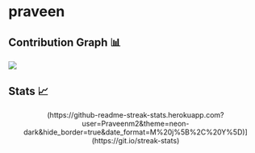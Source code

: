 # praveen

## Contribution Graph 📊
<img
     src="https://activity-graph.herokuapp.com/graph?username=praveenm2&theme=chartreuse-dark"
/>
## Stats 📈
<p align="center">
(https://github-readme-streak-stats.herokuapp.com?user=Praveenm2&theme=neon-dark&hide_border=true&date_format=M%20j%5B%2C%20Y%5D)](https://git.io/streak-stats)
</p>
